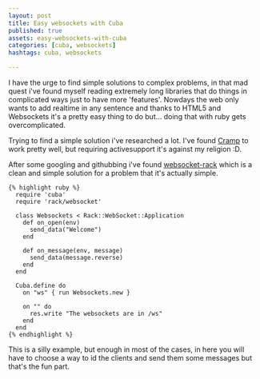 ```yaml
---
layout: post
title: Easy websockets with Cuba
published: true
assets: easy-websockets-with-cuba
categories: [cuba, websockets]
hashtags: cuba, websockets

---
```

I have the urge to find simple solutions to complex problems, in that mad quest i've found myself reading extremely long libraries that do things in complicated ways just to have more 'features'. Nowdays the web only wants to add realtime in any sentence and thanks to HTML5 and Websockets it's a pretty easy thing to do but... doing that with ruby gets overcomplicated.

Trying to find a simple solution i've researched a lot. I've found
[Cramp](http://github.com/lifo/cramp) to work pretty well, but requiring
activesupport it's against my religion :D.

After some googling and githubbing i've found
[websocket-rack](https://github.com/imanel/websocket-rack) which is a clean and
simple solution for a problem that it's actually simple.


    {% highlight ruby %}
      require 'cuba'
      require 'rack/websocket'

      class Websockets < Rack::WebSocket::Application
        def on_open(env)
          send_data("Welcome")
        end

        def on_message(env, message)
          send_data(message.reverse)
        end
      end

      Cuba.define do
        on "ws" { run Websockets.new }

        on "" do
          res.write "The websockets are in /ws"
        end
      end
    {% endhighlight %}

This is a silly example, but enough in most of the cases, in here you will have
to choose a way to id the clients and send them some messages but that's the fun
part.
